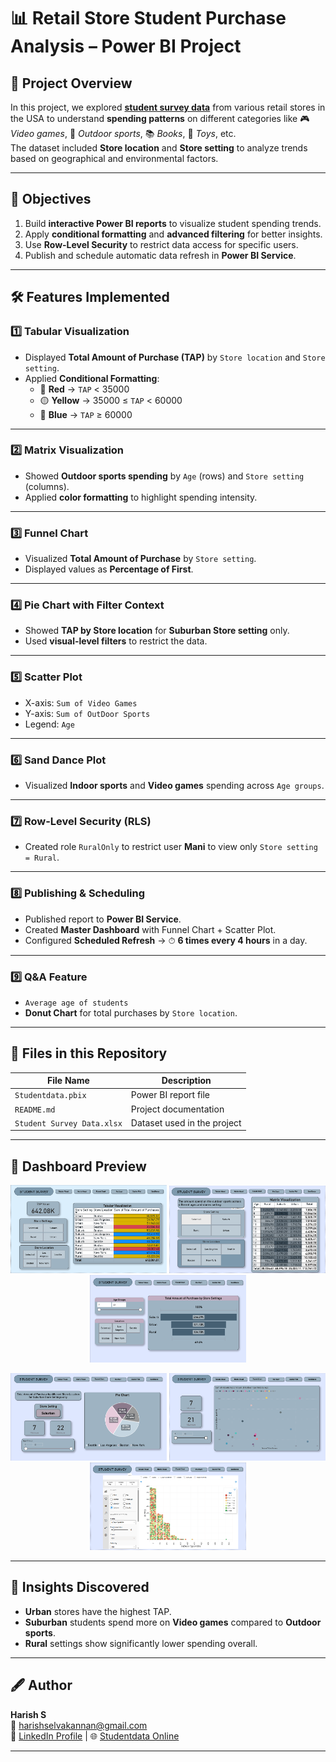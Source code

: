 # 📊 Retail Store Student Purchase Analysis – Power BI Project

## 📝 Project Overview
In this project, we explored [**student survey data**](https://app.powerbi.com/reportEmbed?reportId=dbd50427-2c85-41ea-a3e6-37843a25f600&autoAuth=true&ctid=38c234ae-7725-479d-81a1-9b6d2fa56530) from various retail stores in the USA to understand **spending patterns** on different categories like 🎮 *Video games*, 🏀 *Outdoor sports*, 📚 *Books*, 🧩 *Toys*, etc.  
The dataset included **Store location** and **Store setting** to analyze trends based on geographical and environmental factors.

---

## 🎯 Objectives
1. Build **interactive Power BI reports** to visualize student spending trends.
2. Apply **conditional formatting** and **advanced filtering** for better insights.
3. Use **Row-Level Security** to restrict data access for specific users.
4. Publish and schedule automatic data refresh in **Power BI Service**.

---

## 🛠️ Features Implemented

### 1️⃣ **Tabular Visualization**
- Displayed **Total Amount of Purchase (TAP)** by `Store location` and `Store setting`.
- Applied **Conditional Formatting**:
  - 🔴 **Red** → `TAP` < 35000  
  - 🟡 **Yellow** → 35000 ≤ `TAP` < 60000  
  - 🔵 **Blue** → `TAP` ≥ 60000  

---

### 2️⃣ **Matrix Visualization**
- Showed **Outdoor sports spending** by `Age` (rows) and `Store setting` (columns).
- Applied **color formatting** to highlight spending intensity.

---

### 3️⃣ **Funnel Chart**
- Visualized **Total Amount of Purchase** by `Store setting`.
- Displayed values as **Percentage of First**.

---

### 4️⃣ **Pie Chart with Filter Context**
- Showed **TAP by Store location** for **Suburban Store setting** only.
- Used **visual-level filters** to restrict the data.

---

### 5️⃣ **Scatter Plot**
- X-axis: `Sum of Video Games`  
- Y-axis: `Sum of OutDoor Sports`   
- Legend: `Age`  

---

### 6️⃣ **Sand Dance Plot**
- Visualized **Indoor sports** and **Video games** spending across `Age groups`.

---

### 7️⃣ **Row-Level Security (RLS)**
- Created role `RuralOnly` to restrict user **Mani** to view only `Store setting = Rural`.

---

### 8️⃣ **Publishing & Scheduling**
- Published report to **Power BI Service**.
- Created **Master Dashboard** with Funnel Chart + Scatter Plot.
- Configured **Scheduled Refresh** → ⏱ **6 times every 4 hours** in a day.

---

### 9️⃣ **Q&A Feature**
- `Average age of students`
- **Donut Chart** for total purchases by `Store location`.

---

## 📂 Files in this Repository
| File Name              | Description |
|------------------------|-------------|
| `Studentdata.pbix` | Power BI report file |
| `README.md`            | Project documentation |
| `Student Survey Data.xlsx`    | Dataset used in the project |

---

## 🎨 Dashboard Preview
<p align="center">
  <img src="Screenshots/Tabular%20Chart.png" width="250"/>
  <img src="Screenshots/Matrix%20chart.png" width="250"/>
  <img src="Screenshots/Funnel%20chart.png" width="250"/>
</p>
<p align="center">
  <img src="Screenshots/Pie%20chart.png" width="250"/>
  <img src="Screenshots/Scatter%20Plot.png" width="250"/>
  <img src="Screenshots/Sand%20Dance.png" width="250"/>
</p>

---

## 📌 Insights Discovered
- **Urban** stores have the highest TAP.
- **Suburban** students spend more on **Video games** compared to **Outdoor sports**.
- **Rural** settings show significantly lower spending overall.

---

## 🖋 Author
**Harish S**  
📧 harishselvakannan@gmail.com  
💼 [LinkedIn Profile](https://www.linkedin.com/in/harishselvakannan) | 🌐 [Studentdata Online](https://app.powerbi.com/reportEmbed?reportId=dbd50427-2c85-41ea-a3e6-37843a25f600&autoAuth=true&ctid=38c234ae-7725-479d-81a1-9b6d2fa56530)

---

